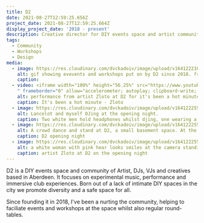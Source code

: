 ```yaml
---
title: D2
date: 2021-08-27T12:59:25.656Z
project_date: 2021-08-27T12:59:25.664Z
display_project_date: '2018 - present'
description: Creative director for DIY events space and artist community.
tags:
  - Community
  - Workshops
  - Design
media:
  - image: https://res.cloudinary.com/dvckadoiv/image/upload/v1641222166/Soft%20Refresh/D2/D2_caaorr.gif
    alt: gif showing evevents and workshops put on by D2 since 2018. from DJ workshops to duncing, covid virtual fundraisers and live coding algoraves.
    caption: 
  - video: <iframe width="100%" height="56.25%" src="https://www.youtube.com/embed/N-xEIV9RO0Q" title="It's been a hot minute - Zloto
    " frameborder="0" allow="accelerometer; autoplay; clipboard-write; encrypted-media; gyroscope; picture-in-picture" allowfullscreen></iframe>
    alt: performance from artist Zloto at D2 for it's been a hot minute event.
    caption: It's been a hot minute - Zloto
  - image: https://res.cloudinary.com/dvckadoiv/image/upload/v1641222559/Soft%20Refresh/D2/CNV00017-pichi_fobtpq.jpg
    alt: Lancelot and myself DJing at the opening night.
    caption: Two white men hold headphones whilst djing, one wearing a black t shirt and the other wearing a glittery golden waistcoat is in the action of removing the headphones from his head. They both stand in front of a red wall.
  - image: https://res.cloudinary.com/dvckadoiv/image/upload/v1641222559/Soft%20Refresh/D2/CNV00016-pichi_mapeah.jpg
    alt: A crowd dance and stand at D2, a small basement space. At the back left there is grafitti with the words Zloto. In the middle of the ceiling there is a disco ball.
    caption: D2 opening night
  - image: https://res.cloudinary.com/dvckadoiv/image/upload/v1641222559/Soft%20Refresh/D2/CNV00012-pichi_uwlfyv.jpg
    alt: a white woman with pink hear looks smiles at the camera standing in front of a stack of speakers with a golden spray painted CRT TV standing on top of them.
    caption: artist Zloto at D2 on the opening night 
---
```

D2 is a DIY events space and community of Artist, DJs, VJs and creatives based in Aberdeen. It focuses on experimental music, performance and immersive club experiences. Born out of a lack of intimate DIY spaces in the city we promote diversity and a safe space for all.

Since founding it in 2018, I've been a nurting the community, helping to faciliate events and workshops at the space whilst also regular round-tables.